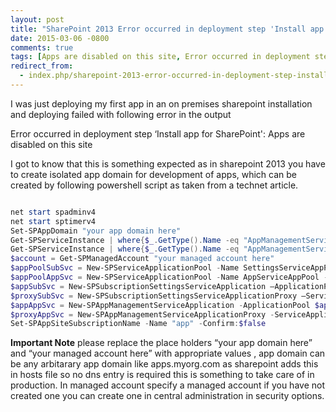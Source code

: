 ```yaml
---
layout: post
title: "SharePoint 2013 Error occurred in deployment step 'Install app for sharepoint' apps are disabled on this site"
date: 2015-03-06 -0800
comments: true
tags: [Apps are disabled on this site, Error occurred in deployment step 'Install app for SharePoint', sharepoint 2013 app deployment, sharepoint app deployment error, sharepoint app helloworld]
redirect_from:
  - index.php/sharepoint-2013-error-occurred-in-deployment-step-install-app-for-sharepoint-apps-are-disabled-on-this-site/
---
```


I was just deploying my first app in an on premises sharepoint installation and deploying failed with following error in the output

Error occurred in deployment step ‘Install app for SharePoint': Apps are disabled on this site

I got to know that this is something expected as in sharepoint 2013 you have to create isolated app domain for development of apps, which can be created by following powershell script as taken from a technet article.


```powershell

net start spadminv4
net start sptimerv4
Set-SPAppDomain "your app domain here"
Get-SPServiceInstance | where{$_.GetType().Name -eq "AppManagementServiceInstance" -or $_.GetType().Name -eq "SPSubscriptionSettingsServiceInstance"} | Start-SPServiceInstance
Get-SPServiceInstance | where{$_.GetType().Name -eq "AppManagementServiceInstance" -or $_.GetType().Name -eq "SPSubscriptionSettingsServiceInstance"}
$account = Get-SPManagedAccount "your managed account here" 
$appPoolSubSvc = New-SPServiceApplicationPool -Name SettingsServiceAppPool -Account $account
$appPoolAppSvc = New-SPServiceApplicationPool -Name AppServiceAppPool -Account $account
$appSubSvc = New-SPSubscriptionSettingsServiceApplication –ApplicationPool $appPoolSubSvc –Name SettingsServiceApp –DatabaseName SettingsServiceDB 
$proxySubSvc = New-SPSubscriptionSettingsServiceApplicationProxy –ServiceApplication $appSubSvc
$appAppSvc = New-SPAppManagementServiceApplication -ApplicationPool $appPoolAppSvc -Name AppServiceApp -DatabaseName AppServiceDB
$proxyAppSvc = New-SPAppManagementServiceApplicationProxy -ServiceApplication $appAppSvc
Set-SPAppSiteSubscriptionName -Name "app" -Confirm:$false

```


**Important Note**
please replace the place holders “your app domain here” and “your managed account here” with appropriate values , app domain can be any arbitarary app domain like apps.myorg.com as sharepoint adds this in hosts file so no dns entry is required this is something to take care of in production. In managed account specify a managed account if you have not created one you can create one in central administration in security options.